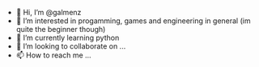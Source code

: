 - 👋 Hi, I’m @galmenz
- 👀 I’m interested in progamming, games and engineering in general (im quite the beginner though)
- 🌱 I’m currently learning python
- 💞️ I’m looking to collaborate on ...
- 📫 How to reach me ...

<!---
galmenz/galmenz is a ✨ special ✨ repository because its `README.md` (this file) appears on your GitHub profile.
You can click the Preview link to take a look at your changes.
--->
